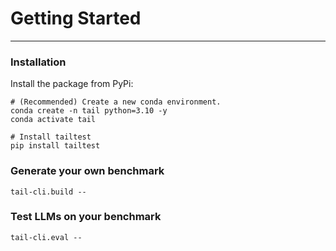 # Getting Started
---
### Installation
Install the package from PyPi:
```
# (Recommended) Create a new conda environment.
conda create -n tail python=3.10 -y
conda activate tail

# Install tailtest
pip install tailtest
```


### Generate your own benchmark

```
tail-cli.build --
```

### Test LLMs on your benchmark

```
tail-cli.eval --
```